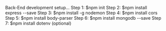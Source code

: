 Back-End development setup...
Step 1: $npm init
Step 2: $npm install express --save
Step 3: $npm install -g nodemon
Step 4: $npm install cors
Step 5: $npm install body-parser
Step 6: $npm install mongodb --save
Step 7: $npm install dotenv (optional)
